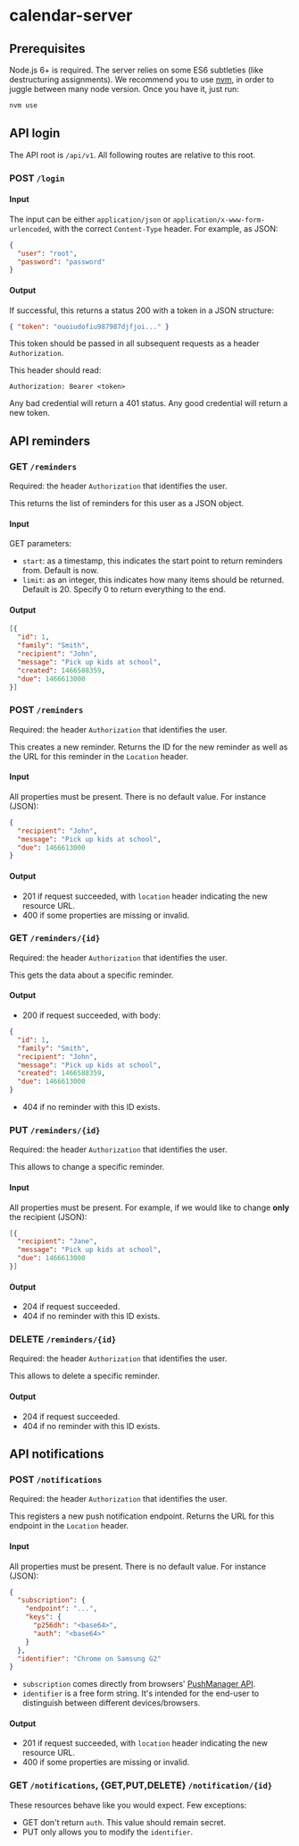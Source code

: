 # calendar-server

## Prerequisites

Node.js 6+ is required. The server relies on some ES6 subtleties (like destructuring assignments).
We recommend you to use [nvm](https://github.com/creationix/nvm), in order to juggle between many node version. Once you have it, just run:
```sh
nvm use
```

## API login

The API root is `/api/v1`. All following routes are relative to this root.

### POST `/login`

#### Input
The input can be either
`application/json` or `application/x-www-form-urlencoded`, with the correct `Content-Type` header. For example, as JSON:
```json
{
  "user": "root",
  "password": "password"
}
```

#### Output

If successful, this returns a status 200 with a token in a JSON structure:
```json
{ "token": "ouoiudofiu987987djfjoi..." }
```

This token should be passed in all subsequent requests as a header `Authorization`.

This header should read:
```
Authorization: Bearer <token>
```

Any bad credential will return a 401 status.
Any good credential will return a new token.

## API reminders

### GET `/reminders`

Required: the header `Authorization` that identifies the user.

This returns the list of reminders for this user as a JSON object.

#### Input
GET parameters:
* `start`: as a timestamp, this indicates the start point to return reminders
  from. Default is now.
* `limit`: as an integer, this indicates how many items should be returned.
  Default is 20. Specify 0 to return everything to the end.

#### Output
```json
[{
  "id": 1,
  "family": "Smith",
  "recipient": "John",
  "message": "Pick up kids at school",
  "created": 1466588359,
  "due": 1466613000
}]
```

### POST `/reminders`

Required: the header `Authorization` that identifies the user.

This creates a new reminder. Returns the ID for the new reminder as well as the
URL for this reminder in the `Location` header.

#### Input

All properties must be present. There is no default value. For instance (JSON):
```json
{
  "recipient": "John",
  "message": "Pick up kids at school",
  "due": 1466613000
}
```

#### Output
* 201 if request succeeded, with `location` header indicating the new resource URL.
* 400 if some properties are missing or invalid.

### GET `/reminders/{id}`

Required: the header `Authorization` that identifies the user.

This gets the data about a specific reminder.

#### Output

* 200 if request succeeded, with body:
```json
{
  "id": 1,
  "family": "Smith",
  "recipient": "John",
  "message": "Pick up kids at school",
  "created": 1466588359,
  "due": 1466613000
}
```
* 404 if no reminder with this ID exists.

### PUT `/reminders/{id}`

Required: the header `Authorization` that identifies the user.

This allows to change a specific reminder.

#### Input
All properties must be present. For example, if we would like to change **only** the recipient (JSON):
```json
[{
  "recipient": "Jane",
  "message": "Pick up kids at school",
  "due": 1466613000
}]
```

#### Output

* 204 if request succeeded.
* 404 if no reminder with this ID exists.

### DELETE `/reminders/{id}`

Required: the header `Authorization` that identifies the user.

This allows to delete a specific reminder.

#### Output

* 204 if request succeeded.
* 404 if no reminder with this ID exists.

## API notifications

### POST `/notifications`

Required: the header `Authorization` that identifies the user.

This registers a new push notification endpoint. Returns the
URL for this endpoint in the `Location` header.

#### Input

All properties must be present. There is no default value. For instance (JSON):
```json
{
  "subscription": {
    "endpoint": "...",
    "keys": {
      "p256dh": "<base64>",
      "auth": "<base64>"
    }
  },
  "identifier": "Chrome on Samsung G2"
}
```

* `subscription` comes directly from browsers' [PushManager API](https://developer.mozilla.org/en-US/docs/Web/API/PushManager).
* `identifier` is a free form string. It's intended for the end-user to distinguish between different devices/browsers.

#### Output
* 201 if request succeeded, with `location` header indicating the new resource URL.
* 400 if some properties are missing or invalid.

### GET `/notifications`, {GET,PUT,DELETE} `/notification/{id}`
These resources behave like you would expect. Few exceptions:
* GET don't return `auth`. This value should remain secret.
* PUT only allows you to modify the `identifier`.
